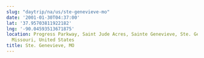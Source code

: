 ```yaml
---
slug: "daytrip/na/us/ste-genevieve-mo"
date: '2001-01-30T04:37:00'
lat: '37.95703811922182'
lng: '-90.04593513671875'
location: Progress Parkway, Saint Jude Acres, Sainte Genevieve, Ste. Genevieve County,
  Missouri, United States
title: Ste. Genevieve, MO
---
```



